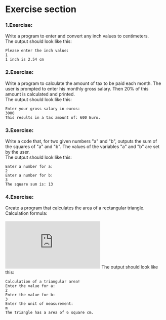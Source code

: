 # Exercise section

### 1.Exercise:
Write a program to enter and convert any inch values to centimeters. <br>
The output should look like this:
```
Please enter the inch value:
1
1 inch is 2.54 cm
```
### 2.Exercise:
Write a program to calculate the amount of tax to be paid each month. The user is prompted to enter his monthly gross salary. Then 20% of this amount is calculated and printed. <br>
The output should look like this:
```
Enter your gross salary in euros:
3000
This results in a tax amount of: 600 Euro.
```
### 3.Exercise:
Write a code that, for two given numbers "a" and "b", outputs the sum of the squares of "a" and "b". The values of the variables "a" and "b" are set by the user.<br>
The output should look like this:
```
Enter a number for a:
2
Enter a number for b:
3
The square sum is: 13
```

### 4.Exercise:
Create a program that calculates the area of a rectangular triangle.<br>
Calculation formula:<br>
<br>
![](https://latex.codecogs.com/png.latex?%7B%5Ccolor%7BMagenta%7D%20A%3D%5Cfrac%7B1%7D%7B2%7D%5Ccdot%20a%5Ccdot%20b%7D)
The output should look like this:
```
Calculation of a triangular area!
Enter the value for a:
2
Enter the value for b:
3
Enter the unit of measurement:
m
The triangle has a area of 6 square cm.
```
